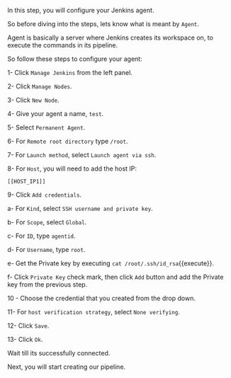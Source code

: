 In this step, you will configure your Jenkins agent.

So before diving into the steps, lets know what is meant by `Agent`.

Agent is basically a server where Jenkins creates its workspace on, to execute the commands in its pipeline.


So follow these steps to configure your agent:

1- Click `Manage Jenkins` from the left panel.

2- Click `Manage Nodes`.

3- Click `New Node`.

4- Give your agent a name, `test`.

5- Select `Permanent Agent`.

6- For `Remote root directory` type `/root`.

7- For `Launch method`, select `Launch agent via ssh`.

8- For `Host`, you will need to add the host IP:

`[[HOST_IP1]]`

9- Click `Add credentials`.

a- For `Kind`, select `SSH username and private key`.

b- For `Scope`, select `Global`.

c- For `ID`, type `agentid`.

d- For `Username`, type `root`.

e- Get the Private key by executing `cat /root/.ssh/id_rsa`{{execute}}.

f- Click `Private Key` check mark, then click `Add` button and add the Private key from the previous step.

10 - Choose the credential that you created from the drop down.

11- For `host verification strategy`, select `None verifying`.

12- Click `Save`.

13- Click `Ok`.

Wait till its successfully connected.

Next, you will start creating our pipeline.
